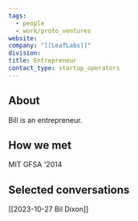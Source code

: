 ```yaml
---
tags:
  - people
  - work/proto_ventures
website: 
company: "[[LeafLabs]]"
division: 
title: Entrepreneur
contact_type: startup_operators
---
```

## About
Bill is an entrepreneur.

## How we met
MIT GFSA '2014

## Selected conversations
[[2023-10-27 Bil Dixon]]